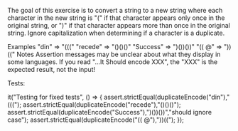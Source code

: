 The goal of this exercise is to convert a string to a new string where each character in the new string is "(" if that character appears only once in the original string, or ")" if that character appears more than once in the original string. Ignore capitalization when determining if a character is a duplicate.

Examples
"din"      =>  "((("
"recede"   =>  "()()()"
"Success"  =>  ")())())"
"(( @"     =>  "))((" 
Notes
Assertion messages may be unclear about what they display in some languages. If you read "...It Should encode XXX", the "XXX" is the expected result, not the input!

Tests:

  it("Testing for fixed tests", () => {
    assert.strictEqual(duplicateEncode("din"),"(((");
    assert.strictEqual(duplicateEncode("recede"),"()()()");
    assert.strictEqual(duplicateEncode("Success"),")())())","should ignore case");
    assert.strictEqual(duplicateEncode("(( @"),"))((");
  });



  
